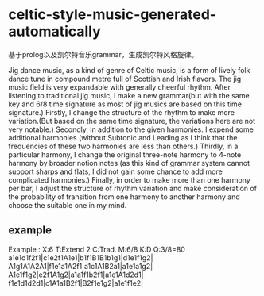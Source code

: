 # celtic-style-music-generated-automatically
基于prolog以及凯尔特音乐grammar，生成凯尔特风格旋律。


Jig dance music, as a kind of genre of Celtic music, is a form of lively folk dance tune in compound metre full of Scottish and Irish flavors. The jig music field is very expandable with generally cheerful rhythm. After listening to traditional jig music, I make a new grammar(but with the same key and 6/8 time signature as most of jig musics are based on this time signature.)
Firstly, I change the structure of the rhythm to make more variation.(But based on the same time signature, the variations here are not very notable.)
Secondly, in addition to the given harmonies. I expend some additional harmonies (without Subtonic and Leading as I think that the frequencies of these two harmonies are less than others.)
Thirdly, in a particular harmony, I change the original three-note harmony to 4-note harmony by broader notion notes (as this kind of grammar system cannot support sharps and flats, I did not gain some chance to add more complicated harmonies.) Finally, in order to make more than one harmony per bar, I adjust the structure of rhythm variation and make consideration of the probability of transition from one harmony to another harmony and choose the suitable one in my mind.

## example
Example : X:6 T:Extend 2 C:Trad. M:6/8
K:D
Q:3/8=80 a1e1d1f2f1|c1e2f1A1e1|b1f1B1B1b1g1|d1e1f1g2| A1g1A1A2A1|f1e1a1A2f1|a1c1A1B2a1|a1e1a1g2| A1e1f1g2|e2f1A1g2|a1a1f1b2f1|a1e1A1d2d1| f1e1d1d2d1|c1A1a1B2f1|B2f1e1g2|a1e1f1e2|
